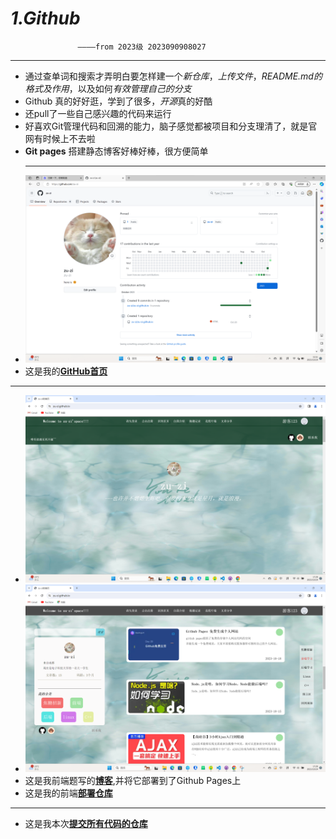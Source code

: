 # *1.Github*
                   ————from 2023级 2023090908027
***

- 通过查单词和搜索才弄明白要怎样建一个*新仓库*，*上传文件*，*README.md的格式及作用*，以及如何*有效管理自己的分支*
- Github 真的好好逛，学到了很多，*开源*真的好酷
- 还pull了一些自己感兴趣的代码来运行
- 好喜欢Git管理代码和回溯的能力，脑子感觉都被项目和分支理清了，就是官网有时候上不去啦
- **Git pages** 搭建静态博客好棒好棒，很方便简单
  ***
- ![Alt text](images/1.png)
- 这是我的[**GitHub首页**](https://github.com/zu-zi)

***
- ![Alt text](images/2.png)
- ![Alt text](images/3.png)
- 这是我前端题写的[**博客**](https://zu-zi.github.io/task1/P1%20register.html),并将它部署到了Github Pages上
- 这是我的前端[**部署仓库**](https://github.com/zu-zi/zu-zi.github.io)

***
- 这是我本次[**提交所有代码的仓库**](https://github.com/zu-zi/JoTang)
